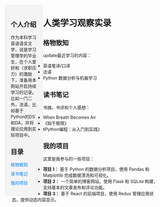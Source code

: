 <head>
  <style>
    /* 设置左侧分栏 */
    .sidebar {
      width: 25%;
      float: left;
      background-color: #f4f4f4;
      padding: 20px;
      box-sizing: border-box;
    }

    /* 设置右侧内容区 */
    .main-content {
      width: 70%;
      float: left;
      padding: 20px;
      box-sizing: border-box;
    }

    /* 清除浮动 */
    .clear {
      clear: both;
    }

    /* 设置目录的样式 */
    .directory {
      list-style-type: none;
      padding: 0;
    }

    .directory li {
      margin: 10px 0;
    }

    .directory li a {
      text-decoration: none;
      color: #007bff;
    }

    .directory li a:hover {
      text-decoration: underline;
    }
  </style>
</head>

<div class="sidebar">
  <h2>个人介绍</h2>
  <p>
    作为本科学习英语语言文学，说是学习管理学的毕业生，在个人爱好和（求职压力）的激励下，准备用本网站开启持续学习的记录。比如一门二外，法语，比如基于Python的DS和DA，并将理论应用到实际项目中。
  </p>
  
  <h2>目录</h2>
  <ul class="directory">
    <li><a href="#格物致知">格物致知</a></li>
    <li><a href="#读书笔记">读书笔记</a></li>
    <li><a href="#我的项目">我的项目</a></li>
  </ul>
</div>

<div class="main-content">
  <h1>人类学习观察实录</h1>
  
  <section id="格物致知">
    <h2>格物致知</h2>
    <p>
      update最近学习的内容：
    </p>
    <ul>
      <li>英语笔译/口译</li>
      <li>法语</li>
      <li>Python 数据分析与机器学习</li>
    </ul>
  </section>


  <section id="读书笔记">
    <h2>读书笔记</h2>
    <p>
      书摘，书评和个人感想：
    </p>
    <ul>
      <li>When Breath Becomes Air</li>
      <li>《始于极限》</li>
      <li>《Python编程：从入门到实践》</li>
    </ul>
  </section>

  <section id="我的项目">
    <h2>我的项目</h2>
    <p>
      这里是我参与的一些项目：
    </p>
    <ul>
      <li><strong>项目 1：</strong> 基于 Python 的数据分析项目，使用 Pandas 和 Matplotlib 完成数据清洗和可视化。</li>
      <li><strong>项目 2：</strong> 一个简单的博客网站，使用 Flask 和 SQLite 构建，支持基本的文章发布和评论功能。</li>
      <li><strong>项目 3：</strong> 基于 React 的前端项目，使用 Redux 管理应用状态，提供动态内容显示。</li>
    </ul>
  </section>
</div>

<div class="clear"></div>

